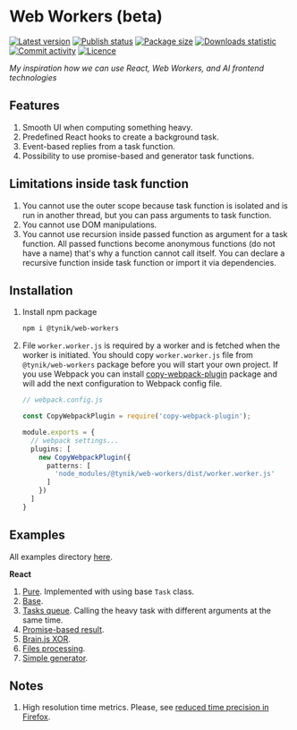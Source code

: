 # Web Workers (beta)

[![Latest version](https://img.shields.io/npm/v/@tynik/web-workers)](https://www.npmjs.com/package/@tynik/web-workers)
[![Publish status](https://github.com/Tynik/web-workers/actions/workflows/publish.yml/badge.svg)](https://github.com/Tynik/web-workers/actions/workflows/publish.yml)
[![Package size](https://img.shields.io/bundlephobia/minzip/@tynik/web-workers)](https://www.npmjs.com/package/@tynik/web-workers)
[![Downloads statistic](https://img.shields.io/npm/dm/@tynik/web-workers)](https://www.npmjs.com/package/@tynik/web-workers)
[![Commit activity](https://img.shields.io/github/commit-activity/m/tynik/web-workers)](https://www.npmjs.com/package/@tynik/web-workers)
[![Licence](https://img.shields.io/npm/l/@tynik/web-workers)](https://www.npmjs.com/package/@tynik/web-workers)

*My inspiration how we can use React, Web Workers, and AI frontend technologies*

## Features

1. Smooth UI when computing something heavy.
2. Predefined React hooks to create a background task.
3. Event-based replies from a task function.
4. Possibility to use promise-based and generator task functions.

## Limitations inside task function

1. You cannot use the outer scope because task function is isolated and is run in another thread, but you can pass arguments to task function.
2. You cannot use DOM manipulations.
3. You cannot use recursion inside passed function as argument for a task function. All passed functions become anonymous functions (do not have a name) that's why a function cannot call itself. You can declare a recursive function inside task function or import it via dependencies.

## Installation

1. Install npm package

    ```bash
    npm i @tynik/web-workers
    ```

2. File `worker.worker.js` is required by a worker and is fetched when the worker is initiated. You should copy `worker.worker.js` file from `@tynik/web-workers` package before you will start your own project. If you use Webpack you can install [copy-webpack-plugin](https://webpack.js.org/plugins/copy-webpack-plugin/) package and will add the next configuration to Webpack config file.

    ```typescript
    // webpack.config.js
    
    const CopyWebpackPlugin = require('copy-webpack-plugin');
    
    module.exports = {
      // webpack settings...
      plugins: [
        new CopyWebpackPlugin({
          patterns: [
            'node_modules/@tynik/web-workers/dist/worker.worker.js'
          ]
        })
      ]
    }
    ```

## Examples

All examples directory [here](examples/src).

**React**

1. [Pure](/examples/src/React/ReactPureExample/ReactPureExample.tsx). Implemented with using base `Task` class. 
2. [Base](/examples/src/React/ReactBaseExample/ReactBaseExample.tsx).
3. [Tasks queue](/examples/src/React/ReactTasksQueueExample/ReactTasksQueueExample.tsx). Calling the heavy task with different arguments at the same time.
4. [Promise-based result](/examples/src/React/ReactPromiseResultExample/ReactPromiseResultExample.tsx).
5. [Brain.js XOR](/examples/src/React/ReactBrainJsXORExample/ReactBrainJsXORExample.tsx).
6. [Files processing](/examples/src/React/ReactFilesProcessingExample/ReactFilesProcessingExample.tsx).
7. [Simple generator](/examples/src/React/ReactSimpleGeneratorExample/ReactSimpleGeneratorExample.tsx).

## Notes

1. High resolution time metrics. Please, see [reduced time precision in Firefox](https://developer.mozilla.org/en-US/docs/Web/API/Performance/now#reduced_time_precision).

